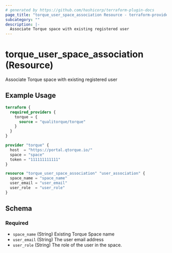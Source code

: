 ```yaml
---
# generated by https://github.com/hashicorp/terraform-plugin-docs
page_title: "torque_user_space_association Resource - terraform-provider-torque"
subcategory: ""
description: |-
  Associate Torque space with existing registered user
---
```


# torque_user_space_association (Resource)

Associate Torque space with existing registered user

## Example Usage

```terraform
terraform {
  required_providers {
    torque = {
      source = "qualitorque/torque"
    }
  }
}

provider "torque" {
  host  = "https://portal.qtorque.io/"
  space = "space"
  token = "111111111111"
}

resource "torque_user_space_association" "user_association" {
  space_name = "space_name"
  user_email = "user_email"
  user_role  = "user_role"
}
```

<!-- schema generated by tfplugindocs -->
## Schema

### Required

- `space_name` (String) Existing Torque Space name
- `user_email` (String) The user email address
- `user_role` (String) The role of the user in the space.

